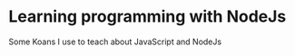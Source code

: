 Learning programming with NodeJs
================================

Some Koans I use to teach about JavaScript and NodeJs
